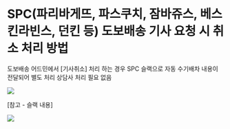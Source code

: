 # SPC(파리바게뜨, 파스쿠치, 잠바쥬스, 베스킨라빈스, 던킨 등) 도보배송 기사 요청 시 취소 처리 방법

도보배송 어드민에서 [기사취소] 처리 하는 경우 SPC 슬랙으로 자동 수기배차 내용이 전달되어 별도 처리 상담사 처리 필요 없음

![](https://kakaomobilitysupport.zendesk.com/hc/article_attachments/34182811872921)

[참고 - 슬랙 내용]

![](https://kakaomobilitysupport.zendesk.com/hc/article_attachments/34027139064601)